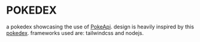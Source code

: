 # POKEDEX
a pokedex showcasing the use of [PokeApi](https://pokeapi.co). design is heavily inspired by this [pokedex](https://js-pokedex-virid.vercel.app/).
frameworks used are: tailwindcss and nodejs.
